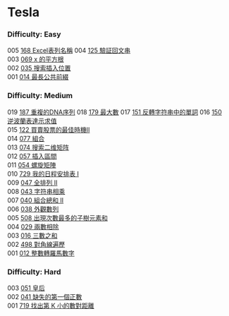 # Tesla

### Difficulty: Easy

005 [168 Excel表列名稱](./Tesla/168.md) 
004 [125 驗証回文串](./Tesla/125.md)  
003 [069 x 的平方根 ](./Tesla/069.md)  
002 [035 搜索插入位置](./Tesla/035.md)  
001 [014 最長公共前綴](./Tesla/014.md)  

### Difficulty: Medium

019 [187 重複的DNA序列](./Tesla/187.md)
018 [179 最大數](./Tesla/179.md) 
017 [151 反轉字符串中的單詞](./Tesla/151.md) 
016 [150 逆波蘭表達示求值](./Tesla/150.md)  
015 [122 買賣股票的最佳時機II](./Tesla/122.md)  
014 [077 組合](./Tesla/077.md)  
013 [074 搜索二维矩阵](./Tesla/074.md)  
012 [057 插入區間](./Tesla/057.md)  
011 [054 螺旋矩陣](./Tesla/054.md)  
010 [729 我的日程安排表 I](./Tesla/729.md)  
009 [047 全排列 II](./Tesla/047.md)  
008 [043 字符串相乘](./Tesla/043.md)  
007 [040 組合總和 II](./Tesla/040.md)  
006 [038 外觀數列](./Tesla/038.md)  
005 [508 出現次數最多的子樹元素和](./Tesla/508.md)  
004 [029 兩數相除](./Tesla/029.md)  
003 [016 三數之和](./Tesla/016.md)  
002 [498 對角線遍歷](./Tesla/498.md)  
001 [012 整數轉羅馬數字](./Tesla/012.md)  

### Difficulty: Hard

003 [051 皇后](./Tesla/051.md)  
002 [041 缺失的第一個正數](./Tesla/041.md)  
001 [719 找出第 K 小的數對距離](./Tesla/719.md)
